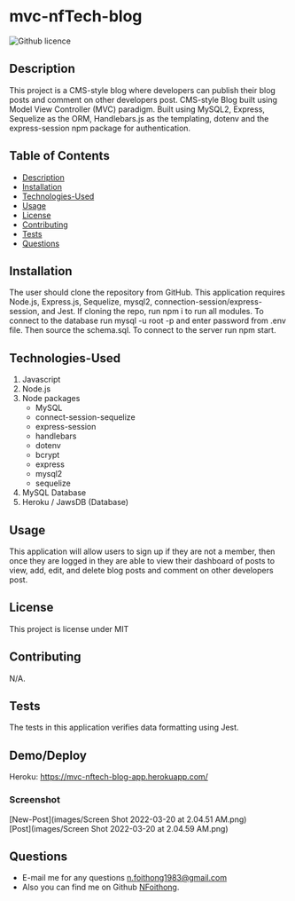 # mvc-nfTech-blog
![Github licence](http://img.shields.io/badge/license-MIT-blue.svg)

## Description 
This project is a CMS-style blog where developers can publish their blog posts and comment on other developers post. CMS-style Blog built using Model View Controller (MVC) paradigm. Built using MySQL2, Express, Sequelize as the ORM, Handlebars.js as the templating, dotenv and the express-session npm package for authentication.

## Table of Contents
  - [Description](#description)
  - [Installation](#installation)
  - [Technologies-Used](#technologies-used)
  - [Usage](#usage)
  - [License](#license)
  - [Contributing](#contributing)
  - [Tests](#tests)
  - [Questions](#questions)

## Installation 
The user should clone the repository from GitHub. This application requires Node.js, Express.js, Sequelize, mysql2, connection-session/express-session, and  Jest. If cloning the repo, run npm i to run all modules. To connect to the database run mysql -u root -p and enter password from .env file. Then source the schema.sql. To connect to the server run npm start. 
## Technologies-Used

1. Javascript
2. Node.js
3. Node packages
   - MySQL
   - connect-session-sequelize
   - express-session
   - handlebars
   - dotenv
   - bcrypt
   - express
   - mysql2
   - sequelize
4. MySQL Database
5. Heroku / JawsDB (Database)
## Usage 
This application will allow users to sign up if they are not a member, then once they are logged in they are able to view their dashboard of posts to view, add, edit, and delete blog posts and comment on other developers post. 

## License 
This project is license under MIT

## Contributing 
N/A. 

## Tests
The tests in this application verifies data formatting using Jest.  

## Demo/Deploy
Heroku: https://mvc-nftech-blog-app.herokuapp.com/
### Screenshot
[New-Post](images/Screen Shot 2022-03-20 at 2.04.51 AM.png) <br>
[Post](images/Screen Shot 2022-03-20 at 2.04.59 AM.png)
## Questions
- E-mail me for any questions [n.foithong1983@gmail.com](mailto:n.foithong1983@gmail.com)
- Also you can find me on Github [NFoithong](https://github.com/NFoithong).
